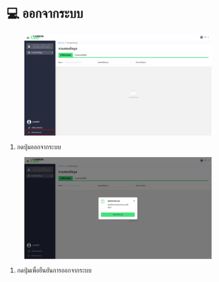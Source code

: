 # 💻 ออกจากระบบ

<figure><img src="../.gitbook/assets/image (126).png" alt=""><figcaption></figcaption></figure>

1. กดปุ่มออกจากระบบ

<figure><img src="../.gitbook/assets/image (128).png" alt=""><figcaption></figcaption></figure>

1. กดปุ่มเพื่อยืนยันการออกจากระบบ
